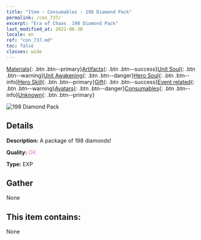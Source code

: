 ```yaml
---
title: "Item - Consumables - 198 Diamond Pack"
permalink: /con_737/
excerpt: "Era of Chaos  198 Diamond Pack"
last_modified_at: 2021-06-30
locale: en
ref: "con_737.md"
toc: false
classes: wide
---
```

 [Materials](/Items/){: .btn .btn--primary}[Artifacts](/Items/Artifacts/){: .btn .btn--success}[Unit Soul](/Items/UnitSoul/){: .btn .btn--warning}[Unit Awakening](/Items/UnitAwakening/){: .btn .btn--danger}[Hero Soul](/Items/HeroSoul/){: .btn .btn--info}[Hero Skill](/Items/HeroSkill/){: .btn .btn--primary}[Gift](/Items/Gift/){: .btn .btn--success}[Event related](/Items/Events/){: .btn .btn--warning}[Avatars](/Items/Avatars/){: .btn .btn--danger}[Consumables](/Items/Consumables/){: .btn .btn--info}[Unknown](/Items/Unknown/){: .btn .btn--primary}

 ![198 Diamond Pack](/images/t/i_tool_30273.png)

## Details
 **Description:** A package of 198 diamonds!

 **Quality:** <span style="color: #DA70D6">OK</span>

 **Type:** EXP

## Gather

  None

## This item contains:

  None

